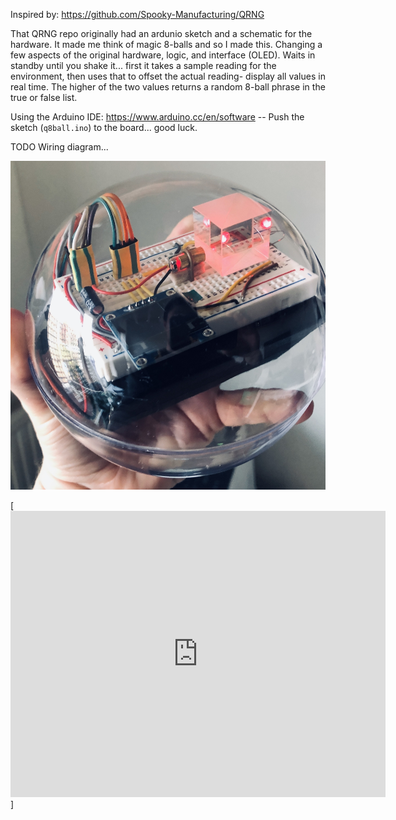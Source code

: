 Inspired by: https://github.com/Spooky-Manufacturing/QRNG

That QRNG repo originally had an ardunio sketch and a schematic for the hardware. It made me think of magic 8-balls and so I made this. Changing a few aspects of the original hardware, logic, and interface (OLED). Waits in standby until you shake it... first it takes a sample reading for the environment, then uses that to offset the actual reading- display all values in real time. The higher of the two values returns a random 8-ball phrase in the true or false list.

Using the Arduino IDE: https://www.arduino.cc/en/software -- Push the sketch (`q8ball.ino`) to the board... good luck.

TODO Wiring diagram...

![photo](/assets/photo.jpg)

[<iframe src="https://player.vimeo.com/video/903459402?badge=0&amp;autopause=0&amp;player_id=0&amp;app_id=58479" width="600" height="458" frameborder="0" allow="autoplay; fullscreen; picture-in-picture" title="q8ball"></iframe>]